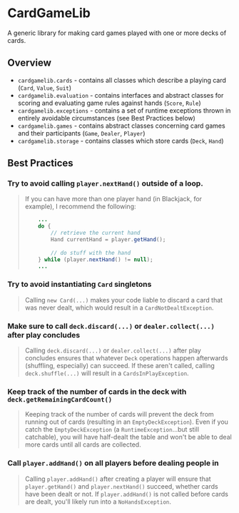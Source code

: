 # CardGameLib

A generic library for making card games played with one or more decks of cards.

## Overview
* `cardgamelib.cards` - contains all classes which describe a playing card (`Card`, `Value`, `Suit`)
* `cardgamelib.evaluation` - contains interfaces and abstract classes for scoring and evaluating game rules against hands (`Score`, `Rule`)
* `cardgamelib.exceptions` - contains a set of runtime exceptions thrown in entirely avoidable circumstances (see Best Practices below)
* `cardgamelib.games` - contains abstract classes concerning card games and their participants (`Game`, `Dealer`, `Player`)
* `cardgamelib.storage` - contains classes which store cards (`Deck`, `Hand`)

## Best Practices

### Try to avoid calling `player.nextHand()` outside of a loop.

> If you can have more than one player hand (in Blackjack, for example), I recommend the following:
> ```java
>     ...
>     do {
>         // retrieve the current hand
>         Hand currentHand = player.getHand();    
>         
>         // do stuff with the hand
>     } while (player.nextHand() != null);
>     ...
> ```

### Try to avoid instantiating `Card` singletons

> Calling `new Card(...)` makes your code liable to discard a card that was never dealt, which would result in a `CardNotDealtException`.

### Make sure to call `deck.discard(...)` or `dealer.collect(...)` after play concludes

> Calling `deck.discard(...)` or `dealer.collect(...)` after play concludes ensures that whatever `Deck` operations happen afterwards (shuffling, especially) can succeed. If these aren't called, calling `deck.shuffle(...)` will result in a `CardsInPlayException`.

### Keep track of the number of cards in the deck with `deck.getRemainingCardCount()`

> Keeping track of the number of cards will prevent the deck from running out of cards (resulting in an `EmptyDeckException`). Even if you catch the `EmptyDeckException` (a `RuntimeException`...but still catchable), you will have half-dealt the table and won't be able to deal more cards until all cards are collected.

### Call `player.addHand()` on all players before dealing people in

> Calling `player.addHand()` after creating a player will ensure that `player.getHand()` and `player.nextHand()` succeed, whether cards have been dealt or not. If `player.addHand()` is not called before cards are dealt, you'll likely run into a `NoHandsException`.
